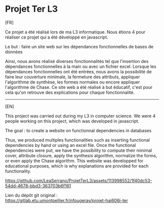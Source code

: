 # Projet Ter L3

[FR]

Ce projet a été réalisé lors de ma L3 informatique. Nous étions 4 pour réaliser ce projet qui a été développé en javascript.

Le but : faire un site web sur les dépendances fonctionnelles de bases de données

Ainsi, nous avons réalisé diverses fonctionnalités tel que l'insertion des dépendances fonctionnelles à la main ou avec un fichier excel. Lorsque les dépendances fonctionnelles ont été entrées, nous avons la possibilité de faire leur couverture minimale, la fermeture des attributs, appliquer l'algorithme de synthèse, les formes normales ou encore appliquer l'algorithme de Chase. Ce site web a été réalisé à but éducatif, c'est pour cela qu'on retrouve des explications pour chaque fonctionnalité.

***

[EN]

This project was carried out during my L3 in computer science. We were 4 people working on this project, which was developed in javascript.

The goal : to create a website on functionnal dependencies in databases

Thus, we produced multiples functionalities such as inserting functional dependencies by hand or using an excel file. Once the functional dependencies were put, we have the possibility to compute their minimal cover, attribute closure, apply the synthesis algorithm, normalize the forms, or even apply the Chase algorithm. This website was developped for educational purposes, which is why explanations are provided for each functionality.

https://github.com/LeaSerrano/ProjetTerL3/assets/113998552/1f40dc53-54dd-4678-bbd3-363703b6f161

Lien du dépôt git original : https://gitlab.etu.umontpellier.fr/nfougeray/projet-hai606i-ter
